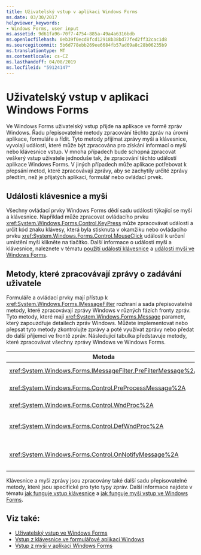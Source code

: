 ```yaml
---
title: Uživatelský vstup v aplikaci Windows Forms
ms.date: 03/30/2017
helpviewer_keywords:
- Windows Forms, user input
ms.assetid: 9d61fa96-70f7-4754-885a-49a4a6316bdb
ms.openlocfilehash: 0eb39f0ecd8fcd12918b38bd77fed2ff32cac1d8
ms.sourcegitcommit: 5b6d778ebb269ee6684fb57ad69a8c28b06235b9
ms.translationtype: MT
ms.contentlocale: cs-CZ
ms.lasthandoff: 04/08/2019
ms.locfileid: "59124147"
---
```

# <a name="user-input-in-a-windows-forms-application"></a>Uživatelský vstup v aplikaci Windows Forms
Ve Windows Forms uživatelský vstup přijde na aplikace ve formě zpráv Windows. Řadu přepisovatelné metody zpracování těchto zpráv na úrovni aplikace, formuláře a řídit. Tyto metody přijímat zprávy myši a klávesnice, vyvolají události, které může být zpracována pro získání informací o myši nebo klávesnice vstup. V mnoha případech bude schopná zpracovat veškerý vstup uživatele jednoduše tak, že zpracování těchto událostí aplikace Windows Forms. V jiných případech může aplikace potřebovat k přepsání metod, které zpracovávají zprávy, aby se zachytily určité zprávy předtím, než je přijatých aplikací, formulář nebo ovládací prvek.  
  
## <a name="mouse-and-keyboard-events"></a>Události klávesnice a myši  
 Všechny ovládací prvky Windows Forms dědí sadu události týkající se myši a klávesnice. Například může zpracovat ovládacího prvku <xref:System.Windows.Forms.Control.KeyPress> může zpracovávat události a určit kód znaku klávesy, která byla stisknuta v okamžiku nebo ovládacího prvku <xref:System.Windows.Forms.Control.MouseClick> událostí k určení umístění myši klikněte na tlačítko. Další informace o události myši a klávesnice, naleznete v tématu [použití událostí klávesnice](using-keyboard-events.md) a [události myši ve Windows Forms](mouse-events-in-windows-forms.md).  
  
## <a name="methods-that-process-user-input-messages"></a>Metody, které zpracovávají zprávy o zadávání uživatele  
 Formuláře a ovládací prvky mají přístup k <xref:System.Windows.Forms.IMessageFilter> rozhraní a sada přepisovatelné metody, které zpracovávají zprávy Windows v různých fázích fronty zpráv. Tyto metody, které mají <xref:System.Windows.Forms.Message> parametr, který zapouzdřuje detailech zpráv Windows. Můžete implementovat nebo přepsat tyto metody zkontrolujte zprávy a poté využívat zprávy nebo předat do další příjemci ve frontě zpráv. Následující tabulka představuje metody, které zpracovávat všechny zprávy Windows ve Windows Forms.  
  
|Metoda|Poznámky|  
|------------|-----------|  
|<xref:System.Windows.Forms.IMessageFilter.PreFilterMessage%2A>|Tato metoda zachycuje ve frontě (označované také jako publikované) Windows zprávy na úrovni aplikace.|  
|<xref:System.Windows.Forms.Control.PreProcessMessage%2A>|Tato metoda zachycuje Windows zpráv na úrovni formuláře a ovládací prvek předtím, než byla zpracována.|  
|<xref:System.Windows.Forms.Control.WndProc%2A>|Tato metoda zpracovává zprávy Windows na úrovni formuláře a ovládací prvek.|  
|<xref:System.Windows.Forms.Control.DefWndProc%2A>|Tato metoda provádí výchozí zpracování zpráv Windows na úrovni formuláře a ovládací prvek. To poskytuje funkci minimální okna.|  
|<xref:System.Windows.Forms.Control.OnNotifyMessage%2A>|Tato metoda zachycuje zpráv na úrovni formuláře a ovládací prvek po jejich zpracování. <xref:System.Windows.Forms.ControlStyles.EnableNotifyMessage> Bit stylu musí být nastaven pro tuto metodu, která se má volat.|  
  
 Klávesnice a myši zprávy jsou zpracovány také další sadu přepisovatelné metody, které jsou specifické pro tyto typy zpráv. Další informace najdete v tématu [jak funguje vstup klávesnice](how-keyboard-input-works.md) a [jak funguje myši vstup ve Windows Forms](how-mouse-input-works-in-windows-forms.md).  
  
## <a name="see-also"></a>Viz také:

- [Uživatelský vstup ve Windows Forms](user-input-in-windows-forms.md)
- [Vstup z klávesnice ve formulářové aplikaci Windows](keyboard-input-in-a-windows-forms-application.md)
- [Vstup z myši v aplikaci Windows Forms](mouse-input-in-a-windows-forms-application.md)

